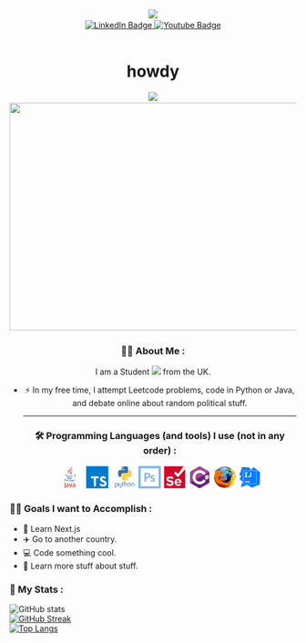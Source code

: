 <div id="header" align="center">
  <img src="https://i.gifer.com/origin/1e/1e00c5723a681343adb149996d7d4b8b.gif" width="200"/>

  <div id="badges">
    <a href="https://www.linkedin.com/in/edward-deegan-124372292/">
      <img src="https://img.shields.io/badge/LinkedIn-blue?style=for-the-badge&logo=linkedin&logoColor=white" alt="LinkedIn Badge"/>
    </a>
    <a href="https://www.youtube.com/@maritimeeco">
      <img src="https://img.shields.io/badge/YouTube-red?style=for-the-badge&logo=youtube&logoColaor=white" alt="Youtube Badge"/>
    </a>
  </div>

  <img src="https://komarev.com/ghpvc/?username=Vistulis&style=flat-square&color=blue" alt=""/>

  <h1 id="greeting">howdy</h1>
  <img src="https://media.giphy.com/media/hvRJCLFzcasrR4ia7z/giphy.gif" width="30px"/>

 

  <div align="center">
    <img src="https://github.com/Vistulis/Vistulis/assets/145503468/6d878bd3-5eb1-4566-b242-8458fb90a7d5" width="600" height="400"/>
  </div>

  ### 👨‍💻 About Me :
  I am a Student <img src="https://media.giphy.com/media/WUlplcMpOCEmTGBtBW/giphy.gif" width="30"> from the UK.
  - :zap: In my free time, I attempt Leetcode problems, code in Python or Java, and debate online about random political stuff.

    ---
    ### :hammer_and_wrench: Programming Languages (and tools) I use (not in any order) :

    <div>
    <img src="https://github.com/devicons/devicon/blob/master/icons/java/java-original-wordmark.svg" title="Java" alt="Java" width="40" height="40"/>&nbsp;
    <img src="https://github.com/devicons/devicon/blob/master/icons/typescript/typescript-original.svg" title="TypeScript" alt="TypeScript" width="40" height="40"/>&nbsp;
    <img src="https://github.com/devicons/devicon/blob/master/icons/python/python-original-wordmark.svg" title="Python" **alt="Python" width="40" height="40"/>
    <img src="https://github.com/devicons/devicon/blob/master/icons/photoshop/photoshop-line.svg" title="Photoshop" **alt="Photoshop" width="40" height="40"/>
    <img src="https://github.com/devicons/devicon/blob/master/icons/selenium/selenium-original.svg" title="Selenium Webdriver (Python and Java)" **alt="Selenium Webdriver (Python and Java)" width="40" height="40"/>
    <img src="https://github.com/devicons/devicon/blob/master/icons/csharp/csharp-original.svg" title="C#" **alt="C#" width="40" height="40"/>
    <img src="https://github.com/devicons/devicon/blob/master/icons/firefox/firefox-original.svg" title="Firefox" **alt="Firefox" width="40" height="40"/>
    <img src="https://github.com/devicons/devicon/blob/master/icons/intellij/intellij-plain.svg" title="IntelliJ IDEA" **alt="IntellJ IDEA" width="40" height="40"/>
  </div>

  ### 👨‍💻 Goals I want to Accomplish :
  - 🥯 Learn Next.js
  - ✈️ Go to another country.
  - 💻 Code something cool.
  - 📖 Learn more stuff about stuff.

  ### 🥶 My Stats :
  ![GitHub stats](https://github-readme-stats.vercel.app/api?username=Vistulis&show_icons=true&theme=vision-friendly-dark)<br>
  [![GitHub Streak](http://github-readme-streak-stats.herokuapp.com?user=Vistulis&theme=dark&background=000000)](https://git.io/streak-stats)<br>
  [![Top Langs](https://github-readme-stats.vercel.app/api/top-langs/?username=Vistulis&layout=compact&theme=vision-friendly-dark)](https://github.com/anuraghazra/github-readme-stats)
  
</div>


